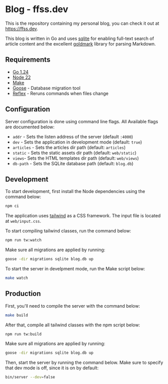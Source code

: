 # Blog - ffss.dev

This is the repository containing my personal blog, you can check it out at https://ffss.dev.

This blog is written in Go and uses [sqlite](https://www.sqlite.org/) for enabling
full-text search of article content and the excellent [goldmark](https://github.com/yuin/goldmark) library for parsing Markdown.

## Requirements

- [Go 1.24](https://go.dev)
- [Node 22](https://nodejs.org/en)
- [Make](https://www.gnu.org/software/make/)
- [Goose](https://github.com/pressly/goose) - Database migration tool
- [Reflex](https://github.com/cespare/reflex) - Reruns commands when files change

## Configuration

Server configuration is done using command line flags. All Available flags are documented below:

- `addr` - Sets the listen address of the server (default `:4000`)
- `dev` - Sets the application in development mode (default: `true`)
- `articles` - Sets the articles dir path (default: `articles`)
- `static` - Sets the static assets dir path (default: `web/static`)
- `views`- Sets the HTML templates dir path (default: `web/views`)
- `db-path` - Sets the SQLite database path (default: `blog.db`)

## Development

To start development, first install the Node dependencies using the command below:

```bash
npm ci
```

The application uses [tailwind](https://tailwindcss.com/) as a CSS framework.
The input file is located at `web/input.css`.

To start compiling tailwind classes, run the command below:

```bash
npm run tw:watch
```

Make sure all migrations are applied by running:

```bash
goose -dir migrations sqlite blog.db up
```

To start the server in develpment mode, run the Make script below:

```bash
make watch
```

## Production

First, you'll need to compile the server with the command below:

```bash
make build
```

After that, compile all tailwind classes with the npm script below:

```bash
npm run tw:build
```

Make sure all migrations are applied by running:

```bash
goose -dir migrations sqlite blog.db up
```

Then, start the server by running the command below. Make sure to specify
that dev mode is off, since it is on by default:

```bash
bin/server --dev=false
```
